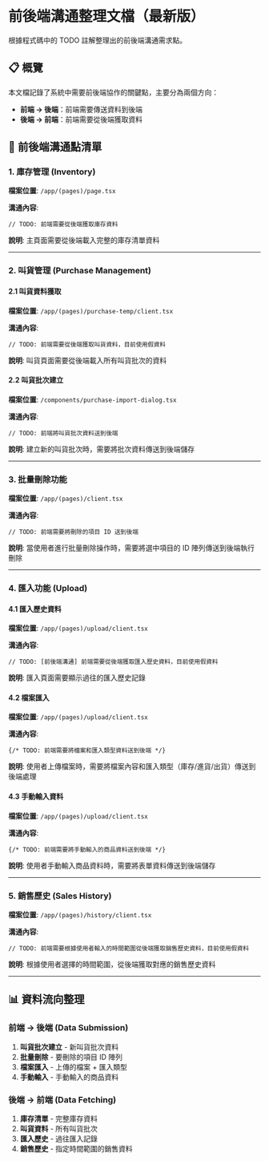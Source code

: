 # 前後端溝通整理文檔（最新版）

根據程式碼中的 TODO 註解整理出的前後端溝通需求點。

## 📋 概覽

本文檔記錄了系統中需要前後端協作的關鍵點，主要分為兩個方向：
- **前端 → 後端**：前端需要傳送資料到後端
- **後端 → 前端**：前端需要從後端獲取資料

## 🔄 前後端溝通點清單

### 1. 庫存管理 (Inventory)

**檔案位置**: `/app/(pages)/page.tsx`

**溝通內容**: 
```
// TODO: 前端需要從後端獲取庫存資料
```

**說明**: 主頁面需要從後端載入完整的庫存清單資料

---

### 2. 叫貨管理 (Purchase Management)

#### 2.1 叫貨資料獲取
**檔案位置**: `/app/(pages)/purchase-temp/client.tsx`

**溝通內容**: 
```
// TODO: 前端需要從後端獲取叫貨資料，目前使用假資料
```

**說明**: 叫貨頁面需要從後端載入所有叫貨批次的資料

#### 2.2 叫貨批次建立
**檔案位置**: `/components/purchase-import-dialog.tsx`

**溝通內容**: 
```
// TODO: 前端將叫貨批次資料送到後端
```

**說明**: 建立新的叫貨批次時，需要將批次資料傳送到後端儲存

---

### 3. 批量刪除功能

**檔案位置**: `/app/(pages)/client.tsx`

**溝通內容**: 
```
// TODO: 前端需要將刪除的項目 ID 送到後端
```

**說明**: 當使用者進行批量刪除操作時，需要將選中項目的 ID 陣列傳送到後端執行刪除

---

### 4. 匯入功能 (Upload)

#### 4.1 匯入歷史資料
**檔案位置**: `/app/(pages)/upload/client.tsx`

**溝通內容**: 
```
// TODO: [前後端溝通] 前端需要從後端獲取匯入歷史資料，目前使用假資料
```

**說明**: 匯入頁面需要顯示過往的匯入歷史記錄

#### 4.2 檔案匯入
**檔案位置**: `/app/(pages)/upload/client.tsx`

**溝通內容**: 
```
{/* TODO: 前端需要將檔案和匯入類型資料送到後端 */}
```

**說明**: 使用者上傳檔案時，需要將檔案內容和匯入類型（庫存/進貨/出貨）傳送到後端處理

#### 4.3 手動輸入資料
**檔案位置**: `/app/(pages)/upload/client.tsx`

**溝通內容**: 
```
{/* TODO: 前端需要將手動輸入的商品資料送到後端 */}
```

**說明**: 使用者手動輸入商品資料時，需要將表單資料傳送到後端儲存

---

### 5. 銷售歷史 (Sales History)

**檔案位置**: `/app/(pages)/history/client.tsx`

**溝通內容**: 
```
// TODO: 前端需要根據使用者輸入的時間範圍從後端獲取銷售歷史資料，目前使用假資料
```

**說明**: 根據使用者選擇的時間範圍，從後端獲取對應的銷售歷史資料

---

## 📊 資料流向整理

### 前端 → 後端 (Data Submission)
1. **叫貨批次建立** - 新叫貨批次資料
2. **批量刪除** - 要刪除的項目 ID 陣列
3. **檔案匯入** - 上傳的檔案 + 匯入類型
4. **手動輸入** - 手動輸入的商品資料

### 後端 → 前端 (Data Fetching)
1. **庫存清單** - 完整庫存資料
2. **叫貨資料** - 所有叫貨批次
3. **匯入歷史** - 過往匯入記錄
4. **銷售歷史** - 指定時間範圍的銷售資料
